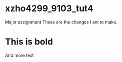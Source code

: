 # xzho4299_9103_tut4
Major assignment
These are the changes I ant to make.

# This is bold

And more text

